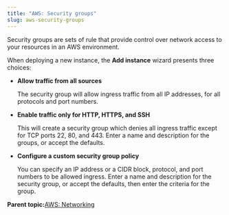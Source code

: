 ```yaml
---
title: "AWS: Security groups"
slug: aws-security-groups
---
```


Security groups are sets of rule that provide control over network access to your resources in an AWS environment.

When deploying a new instance, the **Add instance** wizard presents three choices:

- **Allow traffic from all sources**

    The security group will allow ingress traffic from all IP addresses, for all protocols and port numbers.

- **Enable traffic only for HTTP, HTTPS, and SSH**

    This will create a security group which denies all ingress traffic except for TCP ports 22, 80, and 443. Enter a name and description for the groups, or accept the defaults.

- **Configure a custom security group policy**

    You can specify an IP address or a CIDR block, protocol, and port numbers to be allowed ingress. Enter a name and description for the security group, or accept the defaults, then enter the criteria for the group.

**Parent topic:**[AWS: Networking](aws-networking.md)
